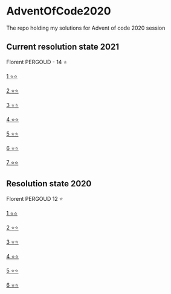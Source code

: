 # AdventOfCode2020

The repo holding my solutions for Advent of code 2020 session

## Current resolution state 2021

Florent PERGOUD - 14 :star:

[1 :star::star:](src/2021/Day%201)

[2 :star::star:](src/2021/Day%202)

[3 :star::star:](src/2021/Day%203)

[4 :star::star:](src/2021/Day%204)

[5 :star::star:](src/2021/Day%205)

[6 :star::star:](src/2021/Day%206)

[7 :star::star:](src/2021/Day%207)

## Resolution state 2020

Florent PERGOUD 12 :star:

[1 :star::star:](src/2020/Day%201)

[2 :star::star:](src/2020/Day%202)

[3 :star::star:](src/2020/Day%203)

[4 :star::star:](src/2020/Day%204)

[5 :star::star:](src/2020/Day5)

[6 :star::star:](src/2020/Day6)
